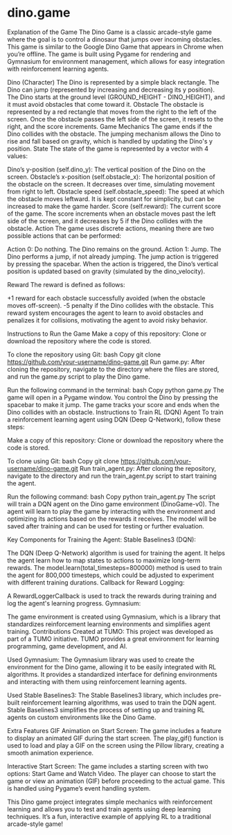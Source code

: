 # dino.game
Explanation of the Game
The Dino Game is a classic arcade-style game where the goal is to control a dinosaur that jumps over incoming obstacles. This game is similar to the Google Dino Game that appears in Chrome when you’re offline. The game is built using Pygame for rendering and Gymnasium for environment management, which allows for easy integration with reinforcement learning agents.

Dino (Character)
The Dino is represented by a simple black rectangle.
The Dino can jump (represented by increasing and decreasing its y position).
The Dino starts at the ground level (GROUND_HEIGHT - DINO_HEIGHT), and it must avoid obstacles that come toward it.
Obstacle
The obstacle is represented by a red rectangle that moves from the right to the left of the screen.
Once the obstacle passes the left side of the screen, it resets to the right, and the score increments.
Game Mechanics
The game ends if the Dino collides with the obstacle.
The jumping mechanism allows the Dino to rise and fall based on gravity, which is handled by updating the Dino's y position.
State
The state of the game is represented by a vector with 4 values:

Dino’s y-position (self.dino_y): The vertical position of the Dino on the screen.
Obstacle’s x-position (self.obstacle_x): The horizontal position of the obstacle on the screen. It decreases over time, simulating movement from right to left.
Obstacle speed (self.obstacle_speed): The speed at which the obstacle moves leftward. It is kept constant for simplicity, but can be increased to make the game harder.
Score (self.reward): The current score of the game. The score increments when an obstacle moves past the left side of the screen, and it decreases by 5 if the Dino collides with the obstacle.
Action
The game uses discrete actions, meaning there are two possible actions that can be performed:

Action 0: Do nothing. The Dino remains on the ground.
Action 1: Jump. The Dino performs a jump, if not already jumping.
The jump action is triggered by pressing the spacebar. When the action is triggered, the Dino’s vertical position is updated based on gravity (simulated by the dino_velocity).

Reward
The reward is defined as follows:

+1 reward for each obstacle successfully avoided (when the obstacle moves off-screen).
-5 penalty if the Dino collides with the obstacle.
This reward system encourages the agent to learn to avoid obstacles and penalizes it for collisions, motivating the agent to avoid risky behavior.

Instructions to Run the Game
Make a copy of this repository:
Clone or download the repository where the code is stored.

To clone the repository using Git:
bash
Copy
git clone https://github.com/your-username/dino-game.git
Run game.py:
After cloning the repository, navigate to the directory where the files are stored, and run the game.py script to play the Dino game.

Run the following command in the terminal:
bash
Copy
python game.py
The game will open in a Pygame window. You control the Dino by pressing the spacebar to make it jump. The game tracks your score and ends when the Dino collides with an obstacle.
Instructions to Train RL (DQN) Agent
To train a reinforcement learning agent using DQN (Deep Q-Network), follow these steps:

Make a copy of this repository:
Clone or download the repository where the code is stored.

To clone using Git:
bash
Copy
git clone https://github.com/your-username/dino-game.git
Run train_agent.py:
After cloning the repository, navigate to the directory and run the train_agent.py script to start training the agent.

Run the following command:
bash
Copy
python train_agent.py
The script will train a DQN agent on the Dino game environment (DinoGame-v0). The agent will learn to play the game by interacting with the environment and optimizing its actions based on the rewards it receives. The model will be saved after training and can be used for testing or further evaluation.

Key Components for Training the Agent:
Stable Baselines3 (DQN):

The DQN (Deep Q-Network) algorithm is used for training the agent. It helps the agent learn how to map states to actions to maximize long-term rewards.
The model.learn(total_timesteps=800000) method is used to train the agent for 800,000 timesteps, which could be adjusted to experiment with different training durations.
Callback for Reward Logging:

A RewardLoggerCallback is used to track the rewards during training and log the agent's learning progress.
Gymnasium:

The game environment is created using Gymnasium, which is a library that standardizes reinforcement learning environments and simplifies agent training.
Contributions
Created at TUMO:
This project was developed as part of a TUMO initiative. TUMO provides a great environment for learning programming, game development, and AI.

Used Gymnasium:
The Gymnasium library was used to create the environment for the Dino game, allowing it to be easily integrated with RL algorithms. It provides a standardized interface for defining environments and interacting with them using reinforcement learning agents.

Used Stable Baselines3:
The Stable Baselines3 library, which includes pre-built reinforcement learning algorithms, was used to train the DQN agent. Stable Baselines3 simplifies the process of setting up and training RL agents on custom environments like the Dino Game.

Extra Features
GIF Animation on Start Screen:
The game includes a feature to display an animated GIF during the start screen. The play_gif() function is used to load and play a GIF on the screen using the Pillow library, creating a smooth animation experience.

Interactive Start Screen:
The game includes a starting screen with two options: Start Game and Watch Video. The player can choose to start the game or view an animation (GIF) before proceeding to the actual game. This is handled using Pygame’s event handling system.

This Dino game project integrates simple mechanics with reinforcement learning and allows you to test and train agents using deep learning techniques. It’s a fun, interactive example of applying RL to a traditional arcade-style game!



